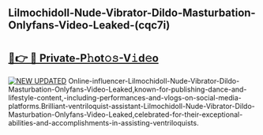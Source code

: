 ## Lilmochidoll-Nude-Vibrator-Dildo-Masturbation-Onlyfans-Video-Leaked-(cqc7i)


# <h2><a href="https://mediaupload.pro?-19M">🔗👉 🔴 Private-P𝚑ot𝚘𝚜-V𝚒d𝚎o</a></h2>

[![NEW UPDATED](https://i.imgur.com/0qMVB7G.gif)](https://mediaupload.pro?-19M)
Online-influencer-Lilmochidoll-Nude-Vibrator-Dildo-Masturbation-Onlyfans-Video-Leaked,known-for-publishing-dance-and-lifestyle-content,-including-performances-and-vlogs-on-social-media-platforms.Brilliant-ventriloquist-assistant-Lilmochidoll-Nude-Vibrator-Dildo-Masturbation-Onlyfans-Video-Leaked,celebrated-for-their-exceptional-abilities-and-accomplishments-in-assisting-ventriloquists.  